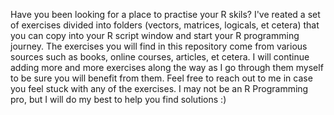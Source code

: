 Have you been looking for a place to practise your R skils? I've reated a set of exercises divided into folders (vectors, matrices, logicals, et cetera) that you can copy into your R script window and start your R programming journey. The exercises you will find in this repository come from various sources such as books, online courses, articles, et cetera. I will continue adding more and more exercises along the way as I go through them myself to be sure you will benefit from them. Feel free to reach out to me in case you feel stuck with any of the exercises. I may not be an R Programming pro, but I will do my best to help you find solutions :) 
